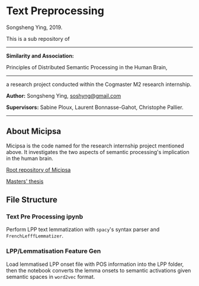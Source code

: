 # Text Preprocessing

Songsheng Ying, 2019.

This is a sub repository of 
***
**Similarity and Association:**

Principles of Distributed Semantic Processing in the Human Brain, 
***
a research project conducted within the Cogmaster M2 research internship.

**Author:** 
Songsheng Ying, soshyng@gmail.com

**Supervisors:** 
Sabine Ploux, Laurent Bonnasse-Gahot, Christophe Pallier.
***

## About Micipsa

Micipsa is the code named for the research internship project mentioned above. 
It investigates the two aspects of semantic processing's implication in the human brain. 

[Root repository of Micipsa](https://github.com/nicolasying/micipsa.github.io)

[Masters' thesis](https://github.com/nicolasying/Micipsa-Thesis)

## File Structure

### Text Pre Processing ipynb

Perform LPP text lemmatization with `spacy`'s syntax parser and `FrenchLefffLemmatizer`.

### LPP/Lemmatisation Feature Gen 

Load lemmatised LPP onset file with POS information into the LPP folder, then the notebook converts the lemma onsets to semantic activations given semantic spaces in `word2vec` format.


